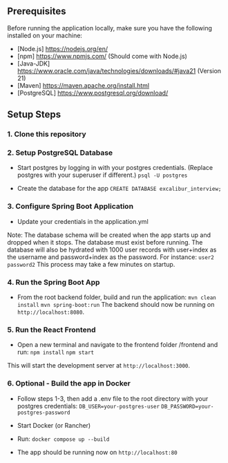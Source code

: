 ## Prerequisites

Before running the application locally, make sure you have the following installed on your machine:

- [Node.js] https://nodejs.org/en/
- [npm] https://www.npmjs.com/ (Should come with Node.js)
- [Java-JDK] https://www.oracle.com/java/technologies/downloads/#java21 (Version 21)
- [Maven] https://maven.apache.org/install.html 
- [PostgreSQL] https://www.postgresql.org/download/


## Setup Steps

### 1. Clone this repository

### 2. Setup PostgreSQL Database
- Start postgres by logging in with your postgres credentials. (Replace postgres with your superuser if different.)
```psql -U postgres```

- Create the database for the app
```CREATE DATABASE excalibur_interview;```

### 3. Configure Spring Boot Application
- Update your credentials in the application.yml

Note: The database schema will be created when the app starts up and dropped when it stops. The database must exist before running. The database will also be hydrated with 1000 user records with user+index as the username and password+index as the password. For instance:
```user2```
```password2```
This process may take a few minutes on startup.

### 4. Run the Spring Boot App
- From the root backend folder, build and run the application:
```mvn clean install```
```mvn spring-boot:run```
The backend should now be running on ```http://localhost:8080```.

### 5. Run the React Frontend
- Open a new terminal and navigate to the frontend folder /frontend and run:
```npm install```
```npm start```

This will start the development server at ```http://localhost:3000```.

### 6. Optional - Build the app in Docker
- Follow steps 1-3, then add a .env file to the root directory with your postgres credentials:
```DB_USER=your-postgres-user```
```DB_PASSWORD=your-postgres-password```

- Start Docker (or Rancher)
- Run:
```docker compose up --build```
- The app should be running now on ```http://localhost:80```
